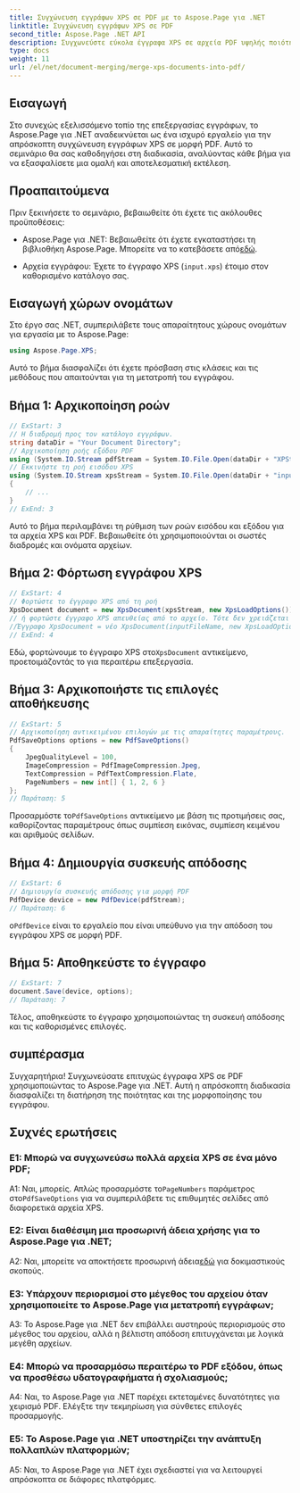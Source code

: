 ```yaml
---
title: Συγχώνευση εγγράφων XPS σε PDF με το Aspose.Page για .NET
linktitle: Συγχώνευση εγγράφων XPS σε PDF
second_title: Aspose.Page .NET API
description: Συγχωνεύστε εύκολα έγγραφα XPS σε αρχεία PDF υψηλής ποιότητας χρησιμοποιώντας το Aspose.Page για .NET. Ακολουθήστε τον βήμα προς βήμα οδηγό μας για μια ομαλή εμπειρία μετατροπής εγγράφων.
type: docs
weight: 11
url: /el/net/document-merging/merge-xps-documents-into-pdf/
---
```

## Εισαγωγή

Στο συνεχώς εξελισσόμενο τοπίο της επεξεργασίας εγγράφων, το Aspose.Page για .NET αναδεικνύεται ως ένα ισχυρό εργαλείο για την απρόσκοπτη συγχώνευση εγγράφων XPS σε μορφή PDF. Αυτό το σεμινάριο θα σας καθοδηγήσει στη διαδικασία, αναλύοντας κάθε βήμα για να εξασφαλίσετε μια ομαλή και αποτελεσματική εκτέλεση.

## Προαπαιτούμενα

Πριν ξεκινήσετε το σεμινάριο, βεβαιωθείτε ότι έχετε τις ακόλουθες προϋποθέσεις:

-  Aspose.Page για .NET: Βεβαιωθείτε ότι έχετε εγκαταστήσει τη βιβλιοθήκη Aspose.Page. Μπορείτε να το κατεβάσετε από[εδώ](https://releases.aspose.com/page/net/).

- Αρχεία εγγράφου: Έχετε το έγγραφο XPS (`input.xps`) έτοιμο στον καθορισμένο κατάλογο σας.

## Εισαγωγή χώρων ονομάτων

Στο έργο σας .NET, συμπεριλάβετε τους απαραίτητους χώρους ονομάτων για εργασία με το Aspose.Page:

```csharp
using Aspose.Page.XPS;
```

Αυτό το βήμα διασφαλίζει ότι έχετε πρόσβαση στις κλάσεις και τις μεθόδους που απαιτούνται για τη μετατροπή του εγγράφου.

## Βήμα 1: Αρχικοποίηση ροών

```csharp
// ExStart: 3
// Η διαδρομή προς τον κατάλογο εγγράφων.
string dataDir = "Your Document Directory";
// Αρχικοποίηση ροής εξόδου PDF
using (System.IO.Stream pdfStream = System.IO.File.Open(dataDir + "XPStoPDF_out.pdf", System.IO.FileMode.OpenOrCreate, System.IO.FileAccess.Write))
// Εκκινήστε τη ροή εισόδου XPS
using (System.IO.Stream xpsStream = System.IO.File.Open(dataDir + "input.xps", System.IO.FileMode.Open))
{
    // ...
}
// ExEnd: 3
```

Αυτό το βήμα περιλαμβάνει τη ρύθμιση των ροών εισόδου και εξόδου για τα αρχεία XPS και PDF. Βεβαιωθείτε ότι χρησιμοποιούνται οι σωστές διαδρομές και ονόματα αρχείων.

## Βήμα 2: Φόρτωση εγγράφου XPS

```csharp
// ExStart: 4
// Φορτώστε το έγγραφο XPS από τη ροή
XpsDocument document = new XpsDocument(xpsStream, new XpsLoadOptions());
// ή φορτώστε έγγραφο XPS απευθείας από το αρχείο. Τότε δεν χρειάζεται xpsStream.
//Έγγραφο XpsDocument = νέο XpsDocument(inputFileName, new XpsLoadOptions());
// ExEnd: 4
```

 Εδώ, φορτώνουμε το έγγραφο XPS στο`XpsDocument` αντικείμενο, προετοιμάζοντάς το για περαιτέρω επεξεργασία.

## Βήμα 3: Αρχικοποιήστε τις επιλογές αποθήκευσης

```csharp
// ExStart: 5
// Αρχικοποίηση αντικειμένου επιλογών με τις απαραίτητες παραμέτρους.
PdfSaveOptions options = new PdfSaveOptions()
{
    JpegQualityLevel = 100,
    ImageCompression = PdfImageCompression.Jpeg,
    TextCompression = PdfTextCompression.Flate,
    PageNumbers = new int[] { 1, 2, 6 }
};
// Παράταση: 5
```

 Προσαρμόστε το`PdfSaveOptions` αντικείμενο με βάση τις προτιμήσεις σας, καθορίζοντας παραμέτρους όπως συμπίεση εικόνας, συμπίεση κειμένου και αριθμούς σελίδων.

## Βήμα 4: Δημιουργία συσκευής απόδοσης

```csharp
// ExStart: 6
// Δημιουργία συσκευής απόδοσης για μορφή PDF
PdfDevice device = new PdfDevice(pdfStream);
// Παράταση: 6
```

 ο`PdfDevice` είναι το εργαλείο που είναι υπεύθυνο για την απόδοση του εγγράφου XPS σε μορφή PDF.

## Βήμα 5: Αποθηκεύστε το έγγραφο

```csharp
// ExStart: 7
document.Save(device, options);
// Παράταση: 7
```

Τέλος, αποθηκεύστε το έγγραφο χρησιμοποιώντας τη συσκευή απόδοσης και τις καθορισμένες επιλογές.

## συμπέρασμα

Συγχαρητήρια! Συγχωνεύσατε επιτυχώς έγγραφα XPS σε PDF χρησιμοποιώντας το Aspose.Page για .NET. Αυτή η απρόσκοπτη διαδικασία διασφαλίζει τη διατήρηση της ποιότητας και της μορφοποίησης του εγγράφου.

## Συχνές ερωτήσεις

### Ε1: Μπορώ να συγχωνεύσω πολλά αρχεία XPS σε ένα μόνο PDF;

 Α1: Ναι, μπορείς. Απλώς προσαρμόστε το`PageNumbers` παράμετρος στο`PdfSaveOptions` για να συμπεριλάβετε τις επιθυμητές σελίδες από διαφορετικά αρχεία XPS.

### Ε2: Είναι διαθέσιμη μια προσωρινή άδεια χρήσης για το Aspose.Page για .NET;

 A2: Ναι, μπορείτε να αποκτήσετε προσωρινή άδεια[εδώ](https://purchase.aspose.com/temporary-license/) για δοκιμαστικούς σκοπούς.

### Ε3: Υπάρχουν περιορισμοί στο μέγεθος του αρχείου όταν χρησιμοποιείτε το Aspose.Page για μετατροπή εγγράφων;

A3: Το Aspose.Page για .NET δεν επιβάλλει αυστηρούς περιορισμούς στο μέγεθος του αρχείου, αλλά η βέλτιστη απόδοση επιτυγχάνεται με λογικά μεγέθη αρχείων.

### Ε4: Μπορώ να προσαρμόσω περαιτέρω το PDF εξόδου, όπως να προσθέσω υδατογραφήματα ή σχολιασμούς;

A4: Ναι, το Aspose.Page για .NET παρέχει εκτεταμένες δυνατότητες για χειρισμό PDF. Ελέγξτε την τεκμηρίωση για σύνθετες επιλογές προσαρμογής.

### Ε5: Το Aspose.Page για .NET υποστηρίζει την ανάπτυξη πολλαπλών πλατφορμών;

A5: Ναι, το Aspose.Page για .NET έχει σχεδιαστεί για να λειτουργεί απρόσκοπτα σε διάφορες πλατφόρμες.